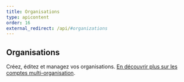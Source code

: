 ```yaml
---
title: Organisations
type: apicontent
order: 16
external_redirect: /api/#organizations
---
```

## Organisations
Créez, éditez et managez vos organisations. [En découvrir plus sur les comptes multi-organisation](/account_management/multi_organization).
